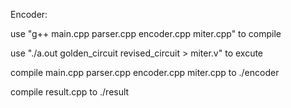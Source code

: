 Encoder:

use "g++ main.cpp parser.cpp encoder.cpp miter.cpp" to compile

use "./a.out golden_circuit revised_circuit > miter.v" to excute 

compile main.cpp parser.cpp encoder.cpp miter.cpp to ./encoder

compile result.cpp to ./result

